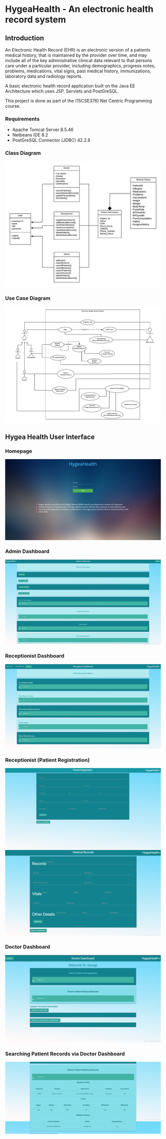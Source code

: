 # HygeaHealth - An electronic health record system

## Introduction

An Electronic Health Record (EHR) is an electronic version of a patients medical history, that is maintained by the 
provider over time, and may include all of the key administrative clinical data relevant to that persons care under
a particular provider, including demographics, progress notes, problems, medications, vital signs, past medical history, immunizations, laboratory data and radiology reports.

A basic electronic health record application built on the Java EE Architecture which uses JSP, Servlets and PostGreSQL.

This project is done as part of the (15CSE376) Net Centric Programming course.

### Requirements

* Apache Tomcat Server 8.5.46
* Netbeans IDE 8.2
* PostGreSQL Connector (JDBC) 42.2.8

### Class Diagram

![Class-Diagram](https://github.com/JaganKaartik/Electronic-Health-Record/blob/master/documentation/Class%20Diagram.jpeg)

### Use Case Diagram

![Use-Case-Diagram](https://github.com/JaganKaartik/Electronic-Health-Record/blob/master/documentation/Use%20Case%20Diagram.jpeg)

## Hygea Health User Interface

### Homepage

![HomePage](https://github.com/JaganKaartik/Electronic-Health-Record/blob/master/UI%20Screen%20Shots/1.%20Homepage.png)
### Admin Dashboard
![AdminDB](https://github.com/JaganKaartik/Electronic-Health-Record/blob/master/UI%20Screen%20Shots/2.%20Admin%20Dashboard.png)
### Receptionist Dashboard
![RecepDB](https://github.com/JaganKaartik/Electronic-Health-Record/blob/master/UI%20Screen%20Shots/4.%20Receptionist%20Dashboard.png)
### Receptionist (Patient Registration)
![RecepReg](https://github.com/JaganKaartik/Electronic-Health-Record/blob/master/UI%20Screen%20Shots/4.%20Add%20Patient%20Demographics.png)
![RecepReg2](https://github.com/JaganKaartik/Electronic-Health-Record/blob/master/UI%20Screen%20Shots/4.%20Add%20Medical%20Records.png)
### Doctor Dashboard
![DocDB](https://github.com/JaganKaartik/Electronic-Health-Record/blob/master/UI%20Screen%20Shots/5.%20Doctor%20Dashboard.png)
### Searching Patient Records via Doctor Dashboard
![DocSP](https://github.com/JaganKaartik/Electronic-Health-Record/blob/master/UI%20Screen%20Shots/5.%20Doctor%20(Search%20Records).png)

